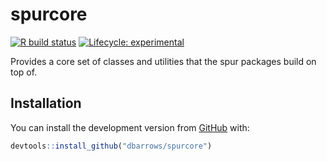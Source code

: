 
<!-- README.md is generated from README.Rmd. Please edit that file -->

# spurcore

<!-- badges: start -->

[![R build
status](https://github.com/dbarrows/spurcore/workflows/R-CMD-check/badge.svg)](https://github.com/dbarrows/spurcore/actions)
[![Lifecycle:
experimental](https://img.shields.io/badge/lifecycle-experimental-orange.svg)](https://www.tidyverse.org/lifecycle/#experimental)
<!-- badges: end -->

Provides a core set of classes and utilities that the spur packages
build on top of.

## Installation

You can install the development version from
[GitHub](https://github.com/) with:

``` r
devtools::install_github("dbarrows/spurcore")
```
